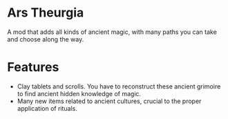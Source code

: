 # Ars Theurgia

A mod that adds all kinds of ancient magic, with many paths you can take and choose along the way.

# Features
- Clay tablets and scrolls. You have to reconstruct these ancient grimoire to find ancient hidden knowledge of magic.
- Many new items related to ancient cultures, crucial to the proper application of rituals.
